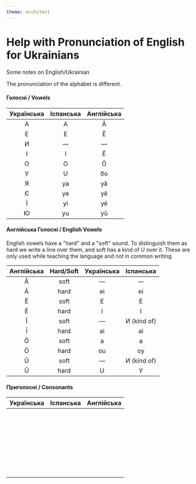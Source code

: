 ```yaml
---
theme: architect
---
```

# Help with Pronunciation of English for Ukrainians
Some notes on English/Ukrainian


The pronunciation of the alphabet is different.

#### Голосні / Vowels
|Українська|Іспанська|Англійська|
|:----:|:------:|:-----:|
|А|A|Ă|
|Е|E|Ĕ|
|И|—|—|
|І|I|Ē|
|О|O|Ō|
|У|U|o͞o|
|Я|ya|yă|
|Є|ye|yĕ|
|Ї|yi|yē|
|Ю|yu|yū|

#### Англійська Голосні / English Vowels
English vowels have a "hard" and a "soft" sound. To distinguish them as hard we write a line over them, and soft has a kind of U over it.  These are only used while teaching the language and not in common writing.

|Англійська|Hard/Soft|Українська|Іспанська|
|:----:|:------:|:------:|:-----:|
|Ă|soft|—|—
|Ā|hard|ei|ei
|Ĕ|soft|E|E
|Ē|hard|I|I
|Ĭ|soft|—|И (kind of)
|Ī|hard|ai|ai
|Ŏ|soft|a|a
|Ō|hard|ou|oу
|Ŭ|soft|—|И (kind of)
|Ū|hard|U|У

#### Приголосні / Consonants
|Українська|Іспанська|Англійська|
|:----:|:------:|:-----:|
||||
||||
||||
||||
||||
||||
||||
||||
||||
||||
||||
||||
||||
||||
||||
||||
||||
||||
||||
||||
||||
||||
||||
||||
||||
||||
||||
||||
||||
||||
